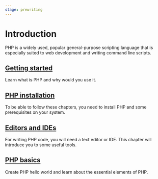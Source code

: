 ```yaml
---
stage: prewriting
---
```


# Introduction

PHP is a widely used, popular general-purpose scripting language that is
especially suited to web development and writing command line scripts.

## [Getting started](/php/intro/start.md)

Learn what is PHP and why would you use it.

## [PHP installation](/php/intro/installation.md)

To be able to follow these chapters, you need to install PHP and some
prerequisites on your system.

## [Editors and IDEs](/php/intro/editors.md)

For writing PHP code, you will need a text editor or IDE. This chapter will
introduce you to some useful tools.

## [PHP basics](/php/intro/basics.md)

Create PHP hello world and learn about the essential elements of PHP.
